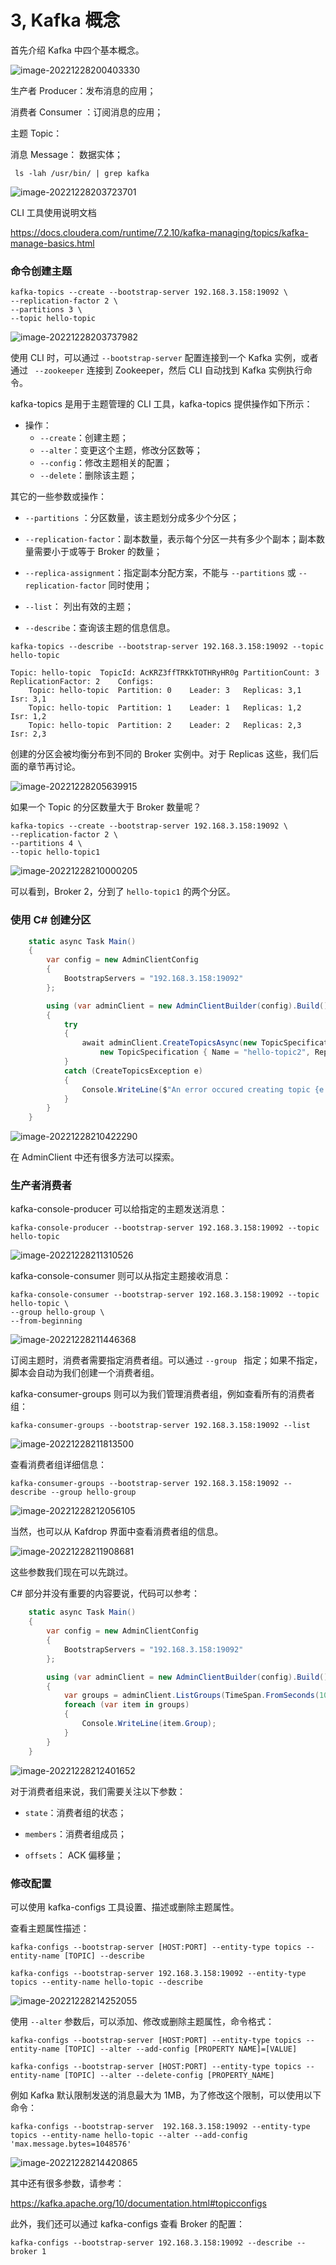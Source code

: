 # 3, Kafka 概念

首先介绍 Kafka 中四个基本概念。

![image-20221228200403330](images/image-20221228200403330.png)

生产者 Producer：发布消息的应用；

消费者 Consumer ：订阅消息的应用；

主题 Topic：

消息 Message： 数据实体；



```
 ls -lah /usr/bin/ | grep kafka
```



![image-20221228203723701](images/image-20221228203723701.png)



CLI 工具使用说明文档

https://docs.cloudera.com/runtime/7.2.10/kafka-managing/topics/kafka-manage-basics.html



### 命令创建主题

```
kafka-topics --create --bootstrap-server 192.168.3.158:19092 \
--replication-factor 2 \
--partitions 3 \
--topic hello-topic
```

![image-20221228203737982](images/image-20221228203737982.png)



使用 CLI 时，可以通过 `--bootstrap-server` 配置连接到一个 Kafka 实例，或者通过 ` --zookeeper` 连接到 Zookeeper，然后 CLI 自动找到 Kafka 实例执行命令。





kafka-topics 是用于主题管理的 CLI 工具，kafka-topics 提供操作如下所示：

* 操作：
  * `--create`：创建主题；
  * `--alter`：变更这个主题，修改分区数等；
  * `--config`：修改主题相关的配置；
  * `--delete`：删除该主题；



其它的一些参数或操作：

* `--partitions` ：分区数量，该主题划分成多少个分区；
* `--replication-factor`：副本数量，表示每个分区一共有多少个副本；副本数量需要小于或等于 Broker 的数量；
* `--replica-assignment`：指定副本分配方案，不能与 `--partitions` 或 `--replication-factor` 同时使用；

* `--list`： 列出有效的主题；
* `--describe`：查询该主题的信息信息。

```
kafka-topics --describe --bootstrap-server 192.168.3.158:19092 --topic hello-topic
```

```
Topic: hello-topic	TopicId: AcKRZ3ffTRKkTOTHRyHR0g	PartitionCount: 3	ReplicationFactor: 2	Configs: 
	Topic: hello-topic	Partition: 0	Leader: 3	Replicas: 3,1	Isr: 3,1
	Topic: hello-topic	Partition: 1	Leader: 1	Replicas: 1,2	Isr: 1,2
	Topic: hello-topic	Partition: 2	Leader: 2	Replicas: 2,3	Isr: 2,3
```



创建的分区会被均衡分布到不同的 Broker 实例中。对于 Replicas 这些，我们后面的章节再讨论。

![image-20221228205639915](images/image-20221228205639915.png)



如果一个 Topic 的分区数量大于 Broker 数量呢？

```
kafka-topics --create --bootstrap-server 192.168.3.158:19092 \
--replication-factor 2 \
--partitions 4 \
--topic hello-topic1
```

![image-20221228210000205](images/image-20221228210000205.png)



可以看到，Broker 2，分到了 `hello-topic1` 的两个分区。



### 使用 C# 创建分区

```csharp
    static async Task Main()
    {
        var config = new AdminClientConfig
        {
            BootstrapServers = "192.168.3.158:19092"
        };

        using (var adminClient = new AdminClientBuilder(config).Build())
        {
            try
            {
                await adminClient.CreateTopicsAsync(new TopicSpecification[] {
                    new TopicSpecification { Name = "hello-topic2", ReplicationFactor = 3, NumPartitions = 2 } });
            }
            catch (CreateTopicsException e)
            {
                Console.WriteLine($"An error occured creating topic {e.Results[0].Topic}: {e.Results[0].Error.Reason}");
            }
        }
    }
```

![image-20221228210422290](images/image-20221228210422290.png)



在 AdminClient 中还有很多方法可以探索。



### 生产者消费者

kafka-console-producer 可以给指定的主题发送消息：

```
kafka-console-producer --bootstrap-server 192.168.3.158:19092 --topic hello-topic
```

![image-20221228211310526](images/image-20221228211310526.png)



kafka-console-consumer 则可以从指定主题接收消息：

```
kafka-console-consumer --bootstrap-server 192.168.3.158:19092 --topic hello-topic \
--group hello-group \
--from-beginning
```

![image-20221228211446368](images/image-20221228211446368.png)



订阅主题时，消费者需要指定消费者组。可以通过 `--group ` 指定；如果不指定，脚本会自动为我们创建一个消费者组。

kafka-consumer-groups 则可以为我们管理消费者组，例如查看所有的消费者组：

```
kafka-consumer-groups --bootstrap-server 192.168.3.158:19092 --list
```

![image-20221228211813500](images/image-20221228211813500.png)



查看消费者组详细信息：

```
kafka-consumer-groups --bootstrap-server 192.168.3.158:19092 --describe --group hello-group
```

![image-20221228212056105](images/image-20221228212056105.png)



当然，也可以从 Kafdrop 界面中查看消费者组的信息。

![image-20221228211908681](images/image-20221228211908681.png)

这些参数我们现在可以先跳过。



C# 部分并没有重要的内容要说，代码可以参考：

```csharp
    static async Task Main()
    {
        var config = new AdminClientConfig
        {
            BootstrapServers = "192.168.3.158:19092"
        };

        using (var adminClient = new AdminClientBuilder(config).Build())
        {
            var groups = adminClient.ListGroups(TimeSpan.FromSeconds(10));
            foreach (var item in groups)
            {
                Console.WriteLine(item.Group);
            }
        }
    }
```



![image-20221228212401652](images/image-20221228212401652.png)



对于消费者组来说，我们需要关注以下参数：

* `state`：消费者组的状态；

* `members`：消费者组成员；

* `offsets`： ACK 偏移量；

  



### 修改配置

可以使用 kafka-configs 工具设置、描述或删除主题属性。

查看主题属性描述：

```
kafka-configs --bootstrap-server [HOST:PORT] --entity-type topics --entity-name [TOPIC] --describe
```

```
kafka-configs --bootstrap-server 192.168.3.158:19092 --entity-type topics --entity-name hello-topic --describe
```

![image-20221228214252055](images/image-20221228214252055.png)



使用 `--alter` 参数后，可以添加、修改或删除主题属性，命令格式：

```
kafka-configs --bootstrap-server [HOST:PORT] --entity-type topics --entity-name [TOPIC] --alter --add-config [PROPERTY NAME]=[VALUE]
```

```
kafka-configs --bootstrap-server [HOST:PORT] --entity-type topics --entity-name [TOPIC] --alter --delete-config [PROPERTY_NAME]
```



例如 Kafka 默认限制发送的消息最大为 1MB，为了修改这个限制，可以使用以下命令：

```
kafka-configs --bootstrap-server  192.168.3.158:19092 --entity-type topics --entity-name hello-topic --alter --add-config 'max.message.bytes=1048576'
```

![image-20221228214420865](images/image-20221228214420865.png)



其中还有很多参数，请参考：

https://kafka.apache.org/10/documentation.html#topicconfigs



此外，我们还可以通过 kafka-configs 查看 Broker 的配置：

```
kafka-configs --bootstrap-server 192.168.3.158:19092 --describe --broker 1
```

